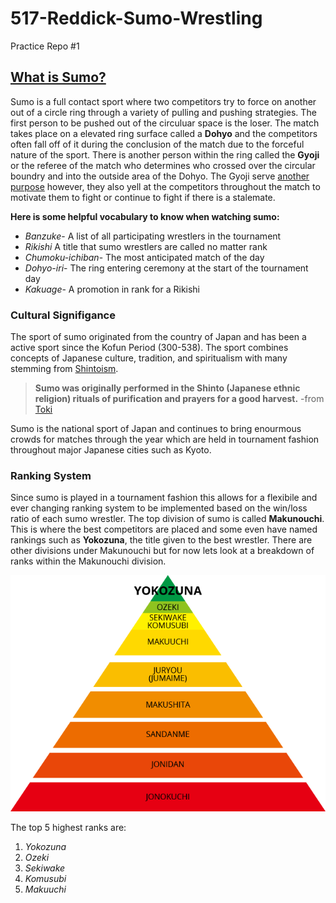 # 517-Reddick-Sumo-Wrestling
 
 Practice Repo #1


## [What is Sumo?](https://www.japan-guide.com/e/e2080.html)
Sumo is a full contact sport where two competitors try to force on another out of a circle ring through a variety of pulling and pushing strategies. The first person to be pushed out of the circuluar space is the loser. The match takes place on a elevated ring surface called a **Dohyo** and the competitors often fall off of it during the conclusion of the match due to the forceful nature of the sport. There is another person within the ring called the **Gyoji** or the referee of the match who determines who crossed over the circular boundry and into the outside area of the Dohyo. The Gyoji serve [another purpose](https://sumowrestling.fandom.com/wiki/Gyoji#:~:text=He%20will%20sometimes%20add%2C%20%22kamaete,after%20a%20good%20tachi%2Dai.) however, they also yell at the competitors throughout the match to motivate them to fight or continue to fight if there is a stalemate. 

**Here is some helpful vocabulary to know when watching sumo:**
 * _Banzuke_- A list of all participating wrestlers in the tournament
 * _Rikishi_ A title that sumo wrestlers are called no matter rank
 * _Chumoku-ichiban_- The most anticipated match of the day
 * _Dohyo-iri_- The ring entering ceremony at the start of the tournament day
 * _Kakuage_- A promotion in rank for a Rikishi 

### Cultural Signifigance 
The sport of sumo originated from the country of Japan and has been a active sport since the Kofun Period (300-538). The sport combines concepts of Japanese culture, tradition, and spiritualism with many stemming from [Shintoism](https://www.greenshinto.com/sumos-shinto-spirit/).

>**Sumo was originally performed in the Shinto (Japanese ethnic religion) rituals of purification and prayers for a good harvest.** -from [Toki](https://www.toki.tokyo/blogt/2017/6/21/sumo-national-sport#:~:text=Sumo%20was%20originally%20performed%20in,a%20form%20of%20public%20entertainment.)

Sumo is the national sport of Japan and continues to bring enourmous crowds for matches through the year which are held in tournament fashion throughout major Japanese cities such as Kyoto. 


### Ranking System
Since sumo is played in a tournament fashion this allows for a flexibile and ever changing ranking system to be implemented based on the win/loss ratio of each sumo wrestler. The top division of sumo is called **Makunouchi**. This is where the best competitors are placed and some even have named rankings such as **Yokozuna**, the title given to the best wrestler. There are other divisions under Makunouchi but for now lets look at a breakdown of ranks within the Makunouchi division. 

![Breakdown of Makunouchi Division](images/Makunouchi%20Breakdown.gif)


The top 5 highest ranks are: 
1. _Yokozuna_ 
2. _Ozeki_
3. _Sekiwake_
4. _Komusubi_
5. _Makuuchi_ 